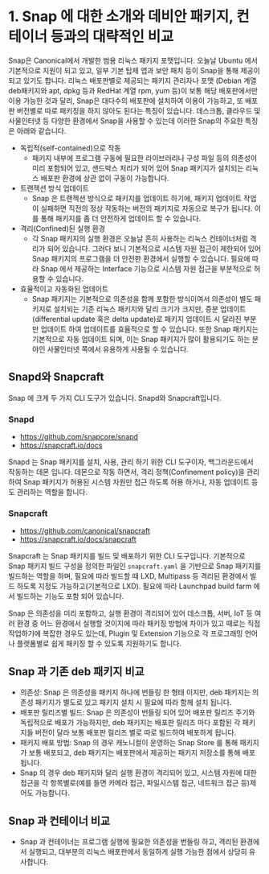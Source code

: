 # 1. Snap 에 대한 소개와 데비안 패키지, 컨테이너 등과의 대략적인 비교

Snap은 Canonical에서 개발한 범용 리눅스 패키지 포맷입니다. 오늘날 Ubuntu 에서 기본적으로 지원이 되고 있고, 일부 기본 탑제 앱과 보안 패치 등이 Snap을 통해 제공이 되고 있기도 합니다.
리눅스 배포판별로 제공되는 패키지 관리자나 포맷 (Debian 계열 deb패키지와 apt, dpkg 등과 RedHat 계열 rpm, yum 등)이 보통 해당 배포판에서만 이용 가능한 것과 달리, Snap은 대다수의 배포판에 설치하여 이용이 가능하고, 또 배포판 버전별로 따로 패키징을 하지 않아도 된다는 특징이 있습니다. 데스크톱, 클라우드 및 사물인터넷 등 다양한 환경에서 Snap을 사용할 수 있는데 이러한 Snap의 주요한 특징은 아래와 같습니다.

- 독립적(self-contained)으로 작동
    - 패키지 내부에 프로그램 구동에 필요한 라이브러리나 구성 파일 등의 의존성이 미리 포함되어 있고, 샌드박스 처리가 되어 있어 Snap 패키지가 설치되는 리눅스 배포판 환경에 상관 없이 구동이 가능합니다.
- 트랜젝션 방식 업데이트
    - Snap 은 트랜젝션 방식으로 패키지를 업데이트 하기에, 패키지 업데이트 작업이 실패하면 직전의 정상 작동하는 버전의 패키지로 자동으로 복구가 됩니다. 이를 통해 패키지를 좀 더 안전하게 업데이트 할 수 있습니다.
- 격리(Confined)된 실행 환경 
    - 각 Snap 패키지의 실행 환경은 오늘날 흔히 사용하는 리눅스 컨테이너처럼 격리가 되어 있습니다. 그러다 보니 기본적으로 시스템 자원 접근이 제한되어 있어 Snap 패키지의 프로그램을 더 안전한 환경에서 실행할 수 있습니다. 필요에 따라 Snap 에서 제공하는 Interface 기능으로 시스템 자원 접근을 부분적으로 허용할 수 있습니다. 
- 효율적이고 자동화된 업데이트
    - Snap 패키지는 기본적으로 의존성을 함께 포함한 방식이여서 의존성이 별도 패키지로 설치되는 기존 리눅스 패키지와 달리 크기가 크지만, 증분 업데이트(differential update 혹은 delta update)로 패키지 업데이트 시 달라진 부분만 업데이트 하여 업데이트를 효율적으로 할 수 있습니다. 또한 Snap 패키지는 기본적으로 자동 업데이트 되며, 이는 Snap 패키지가 많이 활용되기도 하는 분야인 사물인터넷 쪽에서 유용하게 사용될 수 있습니다.

## Snapd와 Snapcraft
Snap 에 크게 두 가지 CLI 도구가 있습니다. Snapd와 Snapcraft입니다.

### Snapd

- https://github.com/snapcore/snapd
- https://snapcraft.io/docs

Snapd 는 Snap 패키지를 설치, 사용, 관리 하기 위한 CLI 도구이자, 백그라운드에서 작동하는 데몬 입니다. 데몬으로 작동 하면서, 격리 정책(Confinement policy)을 관리하여 Snap 패키지가 허용된 시스템 자원만 접근 하도록 허용 하거나, 자동 업데이트 등도 관리하는 역할을 합니다.

### Snapcraft

- https://github.com/canonical/snapcraft
- https://snapcraft.io/docs/snapcraft

Snapcraft 는 Snap 패키지를 빌드 및 배포하기 위한 CLI 도구입니다. 기본적으로 Snap 패키지 빌드 구성을 정의한 파일인 `snapcraft.yaml` 을 기반으로 Snap 패키지를 빌드하는 역할을 하며, 필요에 따라 빌드할 때 LXD, Multipass 등 격리된 환경에서 빌드 하도록 지정도 가능하고(기본적으로 LXD). 필요에 따라 Launchpad build farm 에서 빌드하는 기능도 포함 되어 있습니다.

Snap 은 의존성을 미리 포함하고, 실행 환경이 격리되어 있어 데스크톱, 서버, IoT 등 여러 환경 중 어느 환경에서 실행할 것이지에 따라 패키징 방법에 차이가 있고 때로는 직접 작업하기에 복잡한 경우도 있는데, Plugin 및 Extension 기능으로 각 프로그래밍 언어나 플랫폼별로 쉽게 패키징 할 수 있도록 지원하기도 합니다.

## Snap 과 기존 deb 패키지 비교

- 의존성: Snap 은 의존성을 패키지 하나에 번들링 한 형태 이지만, deb 패키지는 의존성 패키지가 별도로 있고 패키지 설치 시 필요에 따라 함께 설치 됩니다.
- 배포판 릴리즈별 빌드: Snap 은 의존성이 번들링 되어 있어 배포판 릴리즈 주기와 독립적으로 배포가 가능하지만, deb 패키지는 배포판 릴리즈 마다 포함된 각 패키지들 버전이 달라 보통 배포판 릴리즈 별로 따로 빌드하여 배포하게 됩니다.
- 패키지 배포 방법: Snap 의 경우 캐노니컬이 운영하는 Snap Store 를 통해 패키지가 보통 배포되고, deb 패키지는 배포판에서 제공하는 패키지 저장소를 통해 배포 됩니다.
- Snap 의 경우 deb 패키지와 달리 실행 환경이 격리되어 있고, 시스템 자원에 대한 접근을 각 항목별로(예를 들면 카메라 접근, 파일시스템 접근, 네트워크 접근 등)제어도 가능합니다.


## Snap 과 컨테이너 비교

- Snap 과 컨테이너는 프로그램 실행에 필요한 의존성을 번들링 하고, 격리된 환경에서 실행되고, 대부분의 리눅스 배포판에서 동일하게 실행 가능한 점에서 상당히 유사합니다.